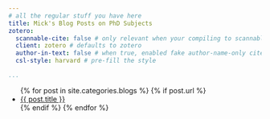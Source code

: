 ```yaml
---
# all the regular stuff you have here
title: Mick's Blog Posts on PhD Subjects
zotero:
  scannable-cite: false # only relevant when your compiling to scannable-cite .odt
  client: zotero # defaults to zotero
  author-in-text: false # when true, enabled fake author-name-only cites by replacing it with the text of the last names of the authors
  csl-style: harvard # pre-fill the style

...
```


<ul>
  {% for post in site.categories.blogs %}
    {% if post.url %}
        <li><a href="{{ post.url | relative_url }}">{{ post.title }}</a></li>
    {% endif %}
  {% endfor %}
</ul>
